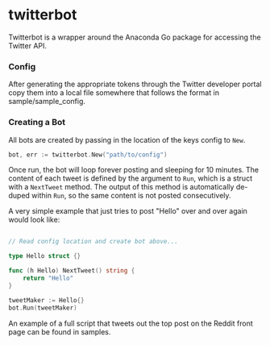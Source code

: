 twitterbot
====================

Twitterbot is a wrapper around the Anaconda Go package for accessing the Twitter API.

### Config

After generating the appropriate tokens through the Twitter developer portal copy them into a local file somewhere that follows the format in sample/sample_config.

### Creating a Bot

All bots are created by passing in the location of the keys config to `New`.

````go
bot, err := twitterbot.New("path/to/config")
````

Once run, the bot will loop forever posting and sleeping for 10 minutes. The content of each tweet is defined by the argument to `Run`, which is a struct with a `NextTweet` method. The output of this method is automatically de-duped within `Run`, so the same content is not posted consecutively.

A very simple example that just tries to post "Hello" over and over again would look like:

````go

// Read config location and create bot above...

type Hello struct {}

func (h Hello) NextTweet() string {
    return "Hello"
}

tweetMaker := Hello{}
bot.Run(tweetMaker)
````

An example of a full script that tweets out the top post on the Reddit front page can be found in samples.
